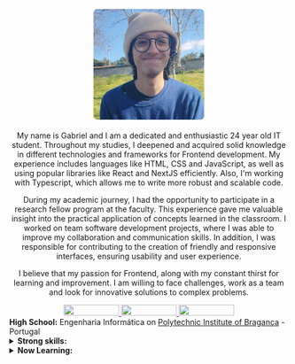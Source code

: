 <div align="center">
      <img src="WhatsApp Image 2021-09-28 at 21.23.41.jpeg.jpg" alt="Profile Photo" width="200px" style="border-radius: 10px; border: 3px solid white;"> <br>
      <p> My name is Gabriel and I am a dedicated and enthusiastic 24 year old IT student. Throughout my studies, I deepened and acquired solid knowledge in different technologies and frameworks for Frontend development. My experience includes languages ​​like HTML, CSS and JavaScript, as well as using popular libraries like React and NextJS efficiently. Also, I'm working with Typescript, which allows me to write more robust and scalable code.

During my academic journey, I had the opportunity to participate in a research fellow program at the faculty. This experience gave me valuable insight into the practical application of concepts learned in the classroom. I worked on team software development projects, where I was able to improve my collaboration and communication skills. In addition, I was responsible for contributing to the creation of friendly and responsive interfaces, ensuring usability and user experience.

I believe that my passion for Frontend, along with my constant thirst for learning and improvement. I am willing to face challenges, work as a team and look for innovative solutions to complex problems. </p>
</div>
<div align="center">
        <a href="https://instagram.com/gabrielol113" target="_blank"><img src="https://img.shields.io/badge/-Instagram-%23E4405F?style=for-the-badge&logo=instagram&logoColor=white" target="_blank" width="100px" height="20px">
        </a>
 	  <a href="https://www.twitch.tv/tixolee" target="_blank"><img                                              src="https://img.shields.io/badge/Twitch-9146FF?style=for-the-badge&logo=twitch&logoColor=white" target="_blank"                    width="100px" height="20px">
        </a>
        <a href="https://www.linkedin.com/in/gabriel-teixeira-2a3a96284/" target="_blank"><img                                            src="https://img.shields.io/badge/-LinkedIn-%230077B5?style=for-the-     badge&logo=linkedin&logoColor=white"                  target="_blank"   width="100px" height="20px">
        </a> 
    
 </div>
  <strong>High School:</strong>
 Engenharia Informática on <a href="http://portal3.ipb.pt/index.php/pt/ipb">Polytechnic Institute of  Bragança</a> - Portugal <br>
 
 <div>
       <details>
            <summary> <strong>Strong skills:</strong> </summary>
                   <!--HTML icon -->
     <img src="https://raw.githubusercontent.com/devicons/devicon/master/icons/html5/html5-original.svg" width=30px height="30px"> HTML5
       <!-- CSS icon -->
     <img src="https://raw.githubusercontent.com/devicons/devicon/master/icons/css3/css3-original.svg" width=30px height="30px"> CSS3
       <!--JS icon -->
     <img src="https://raw.githubusercontent.com/devicons/devicon/master/icons/javascript/javascript-plain.svg" width=30px height="30px"> Javascript
       <!--REACT icon -->
      <img src="https://cdn.jsdelivr.net/gh/devicons/devicon/icons/react/react-original.svg"  width=30px;/>  ReactJs
      <!-- NodeJS icon -->
      <img src="https://cdn.jsdelivr.net/gh/devicons/devicon/icons/nodejs/nodejs-original.svg" width=30px;>  NodeJs
       </details>

 </div>
  
      
  <div> 
        <details> 
              <summary> <strong>Now Learning:</strong> <br> </summary>
              <!-- NextJs icon -->
              <img src="https://cdn.jsdelivr.net/gh/devicons/devicon/icons/nextjs/nextjs-original.svg" width=30px height="30px" />  NextJs
              <!-- C# icon -->
              <img src="https://cdn.jsdelivr.net/gh/devicons/devicon/icons/csharp/csharp-original.svg" width=30px height="30px" /> CSharp        
              <!-- Typescript icon -->
              <img src="https://cdn.jsdelivr.net/gh/devicons/devicon/icons/typescript/typescript-original.svg" width=30px height="30px" /> TypeScript
        </details>
 </div>
